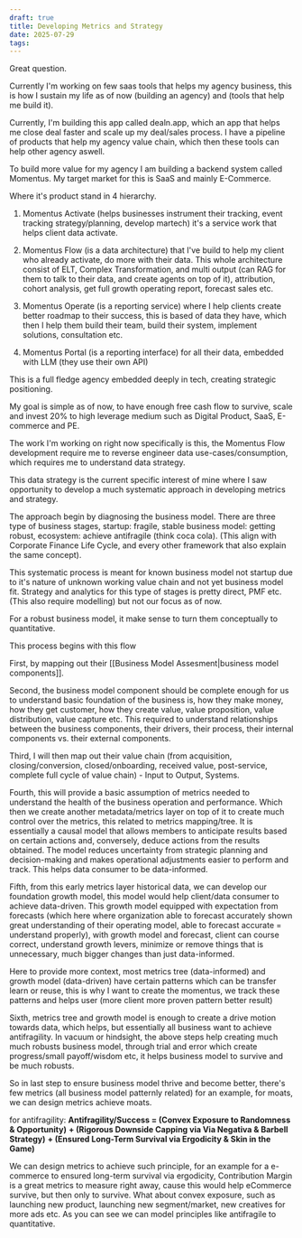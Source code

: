```yaml
---
draft: true
title: Developing Metrics and Strategy
date: 2025-07-29
tags:
---
```

Great question.

  
Currently I'm working on few saas tools that helps my agency business, this is how I sustain my life as of now (building an agency) and (tools that help me build it).


Currently, I'm building this app called dealn.app, which an app that helps me close deal faster and scale up my deal/sales process. I have a pipeline of products that help my agency value chain, which then these tools can help other agency aswell.

  

To build more value for my agency I am building a backend system called Momentus. My target market for this is SaaS and mainly E-Commerce.

  

Where it's product stand in 4 hierarchy.

  

1. Momentus Activate (helps businesses instrument their tracking, event tracking strategy/planning, develop martech) it's a service work that helps client data activate.

  

2. Momentus Flow (is a data architecture) that I've build to help my client who already activate, do more with their data. This whole architecture consist of ELT, Complex Transformation, and multi output (can RAG for them to talk to their data, and create agents on top of it), attribution, cohort analysis, get full growth operating report, forecast sales etc.

  

3. Momentus Operate (is a reporting service) where I help clients create better roadmap to their success, this is based of data they have, which then I help them build their team, build their system, implement solutions, consultation etc.

  

4. Momentus Portal (is a reporting interface) for all their data, embedded with LLM (they use their own API)

  

This is a full fledge agency embedded deeply in tech, creating strategic positioning.

  

My goal is simple as of now, to have enough free cash flow to survive, scale and invest 20% to high leverage medium such as Digital Product, SaaS, E-commerce and PE.

  

The work I'm working on right now specifically is this, the Momentus Flow development require me to reverse engineer data use-cases/consumption, which requires me to understand data strategy.

  

This data strategy is the current specific interest of mine where I saw opportunity to develop a much systematic approach in developing metrics and strategy.

  

The approach begin by diagnosing the business model. There are three type of business stages, startup: fragile, stable business model: getting robust, ecosystem: achieve antifragile (think coca cola). (This align with Corporate Finance Life Cycle, and every other framework that also explain the same concept).

  

This systematic process is meant for known business model not startup due to it's nature of unknown working value chain and not yet business model fit. Strategy and analytics for this type of stages is pretty direct, PMF etc. (This also require modelling) but not our focus as of now.

  

For a robust business model, it make sense to turn them conceptually to quantitative.

  

This process begins with this flow

  

First, by mapping out their [[Business Model Assesment|business model components]].
  




Second, the business model component should be complete enough for us to understand basic foundation of the business is, how they make money, how they get customer, how they create value, value proposition, value distribution, value capture etc. This required to understand relationships between the business components, their drivers, their process, their internal components vs. their external components.

  

Third, I will then map out their value chain (from acquisition, closing/conversion, closed/onboarding, received value, post-service, complete full cycle of value chain) - Input to Output, Systems.

  

Fourth, this will provide a basic assumption of metrics needed to understand the health of the business operation and performance. Which then we create another metadata/metrics layer on top of it to create much control over the metrics, this related to metrics mapping/tree. It is essentially a causal model that allows members to anticipate results based on certain actions and, conversely, deduce actions from the results obtained. The model reduces uncertainty from strategic planning and decision-making and makes operational adjustments easier to perform and track. This helps data consumer to be data-informed.

  

Fifth, from this early metrics layer historical data, we can develop our foundation growth model, this model would help client/data consumer to achieve data-driven. This growth model equipped with expectation from forecasts (which here where organization able to forecast accurately shown great understanding of their operating model, able to forecast accurate = understand properly), with growth model and forecast, client can course correct, understand growth levers, minimize or remove things that is unnecessary, much bigger changes than just data-informed.

  

Here to provide more context, most metrics tree (data-informed) and growth model (data-driven) have certain patterns which can be transfer learn or reuse, this is why I want to create the momentus, we track these patterns and helps user (more client more proven pattern better result)

  

Sixth, metrics tree and growth model is enough to create a drive motion towards data, which helps, but essentially all business want to achieve antifragility. In vacuum or hindsight, the above steps help creating much much robusts business model, through trial and error which create progress/small payoff/wisdom etc, it helps business model to survive and be much robusts.

  

So in last step to ensure business model thrive and become better, there's few metrics (all business model patternly related) for an example, for moats, we can design metrics achieve moats.

  

for antifragility: **Antifragility/Success = (Convex Exposure to Randomness & Opportunity)** **+ (Rigorous Downside Capping via Via Negativa & Barbell Strategy)** **+ (Ensured Long-Term Survival via Ergodicity & Skin in the Game)**

  

We can design metrics to achieve such principle, for an example for a e-commerce to ensured long-term survival via ergodicity, Contribution Margin is a great metrics to measure right away, cause this would help eCommerce survive, but then only to survive. What about convex exposure, such as launching new product, launching new segment/market, new creatives for more ads etc. As you can see we can model principles like antifragile to quantitative.